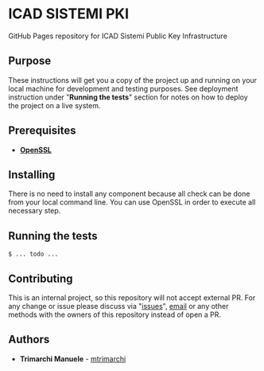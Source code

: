 # ICAD SISTEMI PKI

GitHub Pages repository for ICAD Sistemi Public Key Infrastructure

## Purpose

These instructions will get you a copy of the project up and running on your local machine for development and testing purposes.
See deployment instruction under "**Running the tests**" section for notes on how to deploy the project on a live system.

## Prerequisites

* **[OpenSSL](https://github.com/openssl/openssl)**

## Installing

There is no need to install any component because all check can be done from your local command line.
You can use OpenSSL in order to execute all necessary step.

## Running the tests

```
$ ... todo ...
```

## Contributing

This is an internal project, so this repository will not accept external PR.
For any change or issue please discuss via "[issues](https://github.com/icadsistemi/icadsistemipki/issues)",
[email](mailto:github@icadsistemi.com) or any other methods with the owners of this repository instead of open a PR.

## Authors

* **Trimarchi Manuele** - [mtrimarchi](https://github.com/mtrimarchi)
